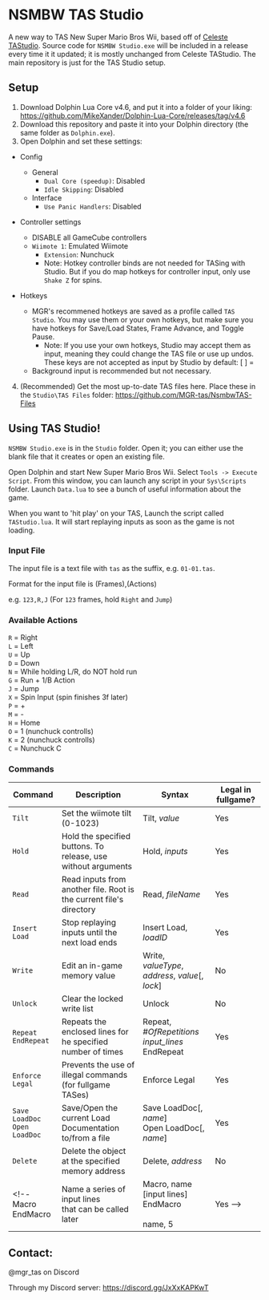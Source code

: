 # NSMBW TAS Studio
A new way to TAS New Super Mario Bros Wii, based off of [Celeste TAStudio](https://github.com/EverestAPI/CelesteTAS-EverestInterop/tree/a968bc96f958d67ddce3de84175f0e2b0bad1572). Source code for `NSMBW Studio.exe` will be included in a release every time it it updated; it is mostly unchanged from Celeste TAStudio. The main repository is just for the TAS Studio setup.

## Setup
1. Download Dolphin Lua Core v4.6, and put it into a folder of your liking: https://github.com/MikeXander/Dolphin-Lua-Core/releases/tag/v4.6
2. Download this repository and paste it into your Dolphin directory (the same folder as `Dolphin.exe`).
3. Open Dolphin and set these settings:
- Config
  - General
    - `Dual Core (speedup)`: Disabled
    - `Idle Skipping`: Disabled
  - Interface
    - `Use Panic Handlers`: Disabled
    
- Controller settings
  - DISABLE all GameCube controllers
  - `Wiimote 1`: Emulated Wiimote
    - `Extension`: Nunchuck
    - Note: Hotkey controller binds are not needed for TASing with Studio. But if you do map hotkeys for controller input, only use `Shake Z` for spins.

- Hotkeys
  - MGR's recommened hotkeys are saved as a profile called `TAS Studio`. You may use them or your own hotkeys, but make sure you have hotkeys for Save/Load States, Frame Advance, and Toggle Pause.
    - Note: If you use your own hotkeys, Studio may accept them as input, meaning they could change the TAS file or use up undos. These keys are not accepted as input by Studio by default:  [ ] =
  - Background input is recommended but not necessary.

4. (Recommended) Get the most up-to-date TAS files here. Place these in the `Studio\TAS Files` folder: https://github.com/MGR-tas/NsmbwTAS-Files

## Using TAS Studio!

`NSMBW Studio.exe` is in the `Studio` folder. Open it; you can either use the blank file that it creates or open an existing file.

Open Dolphin and start New Super Mario Bros Wii. Select `Tools -> Execute Script`. From this window, you can launch any script in your `Sys\Scripts` folder. Launch `Data.lua` to see a bunch of useful information about the game.

When you want to 'hit play' on your TAS, Launch the script called `TAStudio.lua`. It will start replaying inputs as soon as the game is not loading.

### Input File
The input file is a text file with `tas` as the suffix, e.g. `01-01.tas`.

Format for the input file is (Frames),(Actions)

e.g. `123,R,J` (For `123` frames, hold `Right` and `Jump`)

### Available Actions
`R` = Right\
`L` = Left\
`U` = Up\
`D` = Down\
`N` = While holding L/R, do NOT hold run\
`G` = Run + 1/B Action\
`J` = Jump\
`X` = Spin Input (spin finishes 3f later)\
`P` = +\
`M` = -\
`H` = Home\
`O` = 1 (nunchuck controlls)\
`K` = 2 (nunchuck controlls)\
`C` = Nunchuck C

### Commands
Command|Description|Syntax|Legal in fullgame?
---|---|---|---
`Tilt`|Set the wiimote tilt (0-1023)|Tilt, *value*|Yes
`Hold`|Hold the specified buttons. To release, use without arguments|Hold, *inputs*|Yes
`Read`|Read inputs from another file. Root is the current file's directory|Read, *fileName*|Yes
`Insert Load`|Stop replaying inputs until the next load ends|Insert Load, *loadID*|Yes
`Write`|Edit an in-game memory value|Write, *valueType*, *address*, *value*[, *lock*]|No
`Unlock`|Clear the locked write list|Unlock|No
`Repeat`<br>`EndRepeat`|Repeats the enclosed lines for he specified number of times|Repeat, *#OfRepetitions*<br>*input_lines*<br>EndRepeat|Yes
`Enforce Legal`|Prevents the use of illegal commands (for fullgame TASes)|Enforce Legal|Yes
`Save LoadDoc`<br>`Open LoadDoc`|Save/Open the current Load Documentation to/from a file|Save LoadDoc[, *name*]<br>Open LoadDoc[, *name*]|Yes
`Delete`|Delete the object at the specified memory address|Delete, *address*|No
<!--Macro<br>EndMacro|Name a series of input lines<br>that can be called later|Macro, name<br>[input lines]<br>EndMacro<br><br>name, 5|Yes -->

## Contact: 
@mgr_tas on Discord

Through my Discord server: https://discord.gg/JxXxKAPKwT
